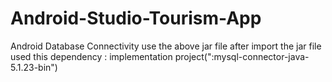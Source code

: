 # Android-Studio-Tourism-App
Android Database Connectivity use the above jar file after import the jar file
used this dependency :
  implementation project(":mysql-connector-java-5.1.23-bin")
